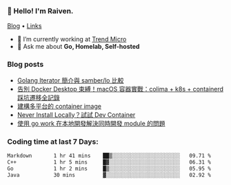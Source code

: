 <!-- ![Codewars](https://www.codewars.com/users/omegaatt36/badges/small) -->
### 👋 Hello! I'm Raiven.
[Blog](https://www.omegaatt.com) • [Links](https://link.omegaatt.com)

- 🔭 I’m currently working at [Trend Micro](https://www.trendmicro.com)
- 💬 Ask me about **Go, Homelab, Self-hosted**

### Blog posts
<!-- BLOG-POST-LIST:START -->
- [Golang Iterator 簡介與 samber/lo 比較](https://www.omegaatt.com/blogs/develop/2025/golang_iterator/)
- [告別 Docker Desktop 束縛！macOS 容器實戰：colima + k8s + containerd 踩坑遷移全記錄](https://www.omegaatt.com/blogs/develop/2025/colima_docker_alternative_on_macos/)
- [建構多平台的 container image](https://www.omegaatt.com/blogs/develop/2025/building_multiple_platform_container_image/)
- [Never Install Locally？試試 Dev Container](https://www.omegaatt.com/blogs/develop/2025/dev_container/)
- [使用 go work 在本地開發解決同時開發 module 的問題](https://www.omegaatt.com/blogs/develop/2025/go_module_and_go_work/)
<!-- BLOG-POST-LIST:END -->

### Coding time at last 7 Days:
<!--START_SECTION:waka-->

```txt
Markdown       1 hr 41 mins    ██▒░░░░░░░░░░░░░░░░░░░░░░   09.71 %
C++            1 hr 5 mins     █▓░░░░░░░░░░░░░░░░░░░░░░░   06.31 %
Go             1 hr 2 mins     █▒░░░░░░░░░░░░░░░░░░░░░░░   05.95 %
Java           30 mins         ▓░░░░░░░░░░░░░░░░░░░░░░░░   02.92 %
```

<!--END_SECTION:waka-->

